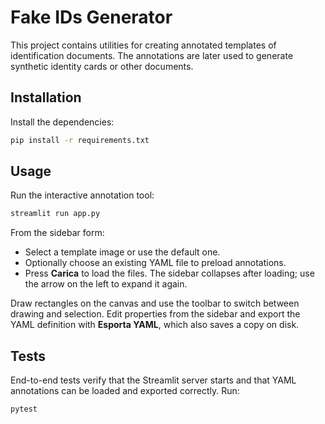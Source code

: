 # Fake IDs Generator

This project contains utilities for creating annotated templates of identification documents. The annotations are later used to
generate synthetic identity cards or other documents.

## Installation

Install the dependencies:

```bash
pip install -r requirements.txt
```

## Usage

Run the interactive annotation tool:

```bash
streamlit run app.py
```

From the sidebar form:
- Select a template image or use the default one.
- Optionally choose an existing YAML file to preload annotations.
- Press **Carica** to load the files.
  The sidebar collapses after loading; use the arrow on the left to expand it again.

Draw rectangles on the canvas and use the toolbar to switch between drawing and selection. Edit properties from the sidebar and
export the YAML definition with **Esporta YAML**, which also saves a copy on disk.

## Tests

End-to-end tests verify that the Streamlit server starts and that YAML
annotations can be loaded and exported correctly. Run:

```bash
pytest
```
